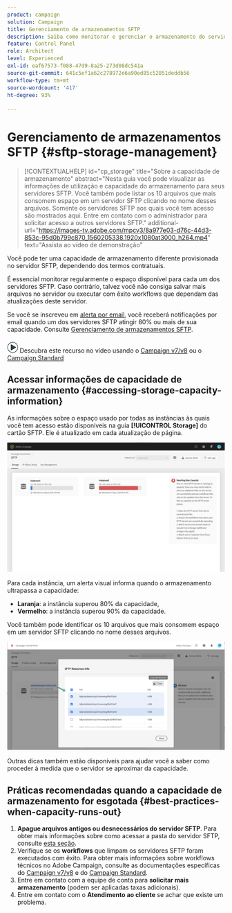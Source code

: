 ```yaml
---
product: campaign
solution: Campaign
title: Gerenciamento de armazenamentos SFTP
description: Saiba como monitorar e gerenciar o armazenamento do servidor SFTP
feature: Control Panel
role: Architect
level: Experienced
exl-id: eaf67573-f088-47d9-8a25-273d08dc541a
source-git-commit: 641c5ef1a62c278972e6a90ed85c52851deddb56
workflow-type: tm+mt
source-wordcount: '417'
ht-degree: 93%

---
```


# Gerenciamento de armazenamentos SFTP {#sftp-storage-management}

>[!CONTEXTUALHELP]
>id="cp_storage"
>title="Sobre a capacidade de armazenamento"
>abstract="Nesta guia você pode visualizar as informações de utilização e capacidade do armazenamento para seus servidores SFTP. Você também pode listar os 10 arquivos que mais consomem espaço em um servidor SFTP clicando no nome desses arquivos. Somente os servidores SFTP aos quais você tem acesso são mostrados aqui. Entre em contato com o administrador para solicitar acesso a outros servidores SFTP."
>additional-url="https://images-tv.adobe.com/mpcv3/8a977e03-d76c-44d3-853c-95d0b799c870_1560205338.1920x1080at3000_h264.mp4" text="Assista ao vídeo de demonstração"

Você pode ter uma capacidade de armazenamento diferente provisionada no servidor SFTP, dependendo dos termos contratuais.

É essencial monitorar regularmente o espaço disponível para cada um dos servidores SFTP. Caso contrário, talvez você não consiga salvar mais arquivos no servidor ou executar com êxito workflows que dependam das atualizações deste servidor.

Se você se inscreveu em [alerta por email](../../performance-monitoring/using/email-alerting.md), você receberá notificações por email quando um dos servidores SFTP atingir 80% ou mais de sua capacidade. Consulte [Gerenciamento de armazenamentos SFTP](../../sftp/using/sftp-storage-management.md).

![](assets/do-not-localize/how-to-video.png) Descubra este recurso no vídeo usando o [Campaign v7/v8](https://experienceleague.adobe.com/docs/campaign-classic-learn/control-panel/sftp-management/monitoring-server-capacity.html?lang=pt-BR#sftp-management) ou o [Campaign Standard](https://experienceleague.adobe.com/docs/campaign-standard-learn/control-panel/sftp-management/monitoring-server-capacity.html?lang=pt-BR#sftp-management)

## Acessar informações de capacidade de armazenamento {#accessing-storage-capacity-information}

As informações sobre o espaço usado por todas as instâncias às quais você tem acesso estão disponíveis na guia **[!UICONTROL Storage]** do cartão SFTP. Ele é atualizado em cada atualização de página.

![](assets/control_panel_space.png)

Para cada instância, um alerta visual informa quando o armazenamento ultrapassa a capacidade:

* **Laranja**: a instância superou 80% da capacidade,
* **Vermelho**: a instância superou 90% da capacidade.

Você também pode identificar os 10 arquivos que mais consomem espaço em um servidor SFTP clicando no nome desses arquivos.

![](assets/sftp-top10.png)

Outras dicas também estão disponíveis para ajudar você a saber como proceder à medida que o servidor se aproximar da capacidade.

## Práticas recomendadas quando a capacidade de armazenamento for esgotada {#best-practices-when-capacity-runs-out}

1. **Apague arquivos antigos ou desnecessários do servidor SFTP**. Para obter mais informações sobre como acessar a pasta do servidor SFTP, consulte [esta seção](../../sftp/using/logging-into-sftp-server.md).
1. Verifique se os **workflows** que limpam os servidores SFTP foram executados com êxito. Para obter mais informações sobre workflows técnicos no Adobe Campaign, consulte as documentações específicas do [Campaign v7/v8](https://experienceleague.adobe.com/docs/campaign-classic/using/automating-with-workflows/advanced-management/about-technical-workflows.html?lang=pt-BR) e do [Campaign Standard](https://experienceleague.adobe.com/docs/campaign-standard/using/administrating/application-settings/technical-workflows.html?lang=pt-BR).
1. Entre em contato com a equipe de conta para **solicitar mais armazenamento** (podem ser aplicadas taxas adicionais).
1. Entre em contato com o **Atendimento ao cliente** se achar que existe um problema.

